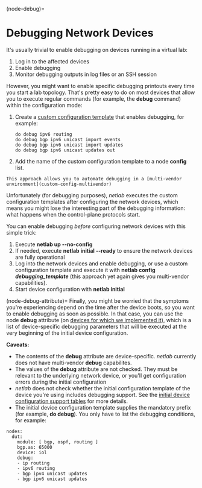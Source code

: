 (node-debug)=
# Debugging Network Devices

It's usually trivial to enable debugging on devices running in a virtual lab:

1. Log in to the affected devices
2. Enable debugging
3. Monitor debugging outputs in log files or an SSH session

However, you might want to enable specific debugging printouts every time you start a lab topology. That's pretty easy to do on most devices that allow you to execute regular commands (for example, the **debug** command) within the configuration mode:

1. Create a [custom configuration template](custom-config) that enables debugging, for example:

   ```
   do debug ipv6 routing
   do debug bgp ipv6 unicast import events
   do debug bgp ipv6 unicast import updates
   do debug bgp ipv6 unicast updates out
   ```

2. Add the name of the custom configuration template to a node **config** list.

```{tip}
This approach allows you to automate debugging in a [multi-vendor environment](custom-config-multivendor)
```

Unfortunately (for debugging purposes), _netlab_ executes the custom configuration templates after configuring the network devices, which means you might lose the interesting part of the debugging information: what happens when the control-plane protocols start.

You can enable debugging *before* configuring network devices with this simple trick:

1. Execute **netlab up --no-config**
2. If needed, execute **netlab initial --ready** to ensure the network devices are fully operational
3. Log into the network devices and enable debugging, or use a custom configuration template and execute it with **netlab config _debugging_template_** (this approach yet again gives you multi-vendor capabilities).
4. Start device configuration with **netlab initial**

(node-debug-attribute)=
Finally, you might be worried that the symptoms you're experiencing depend on the time after the device boots, so you want to enable debugging as soon as possible. In that case, you can use the node **debug** attribute (on [devices for which we implemented it](platform-initial-extra)), which is a list of device-specific debugging parameters that will be executed at the very beginning of the initial device configuration.

**Caveats:**

* The contents of the **debug** attribute are device-specific. *netlab* currently does not have multi-vendor **debug** capabilites.
* The values of the **debug** attribute are not checked. They must be relevant to the underlying network device, or you'll get configuration errors during the initial configuration
* _netlab_ does not check whether the initial configuration template of the device you're using includes debugging support. See the [initial device configuration support tables](platform-initial-extra) for more details.
* The initial device configuration template supplies the mandatory prefix (for example, **do debug**). You only have to list the debugging conditions, for example:

```
nodes:
  dut:
    module: [ bgp, ospf, routing ]
    bgp.as: 65000
    device: iol
    debug:
    - ip routing
    - ipv6 routing
    - bgp ipv4 unicast updates
    - bgp ipv6 unicast updates
```
